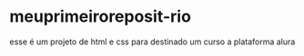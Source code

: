 # meuprimeiroreposit-rio
esse é um projeto de html e css para destinado um curso a plataforma alura
